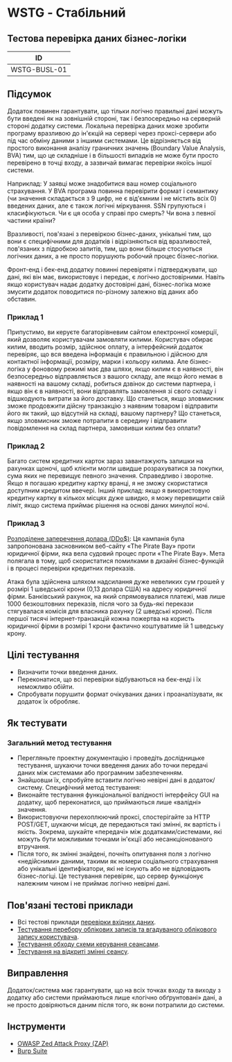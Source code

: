 # WSTG - Стабільний
## Тестова перевірка даних бізнес-логіки
| ID |
|---|
| WSTG-BUSL-01 |

## Підсумок

Додаток повинен гарантувати, що тільки логічно правильні дані можуть бути введені як на зовнішній стороні, так і безпосередньо на серверній стороні додатку системи. Локальна перевірка даних може зробити програму вразливою до ін'єкцій на сервері через проксі-сервери або під час обміну даними з іншими системами. Це відрізняється від простого виконання аналізу граничних значень (Boundary Value Analysis, BVA) тим, що це складніше і в більшості випадків не може бути просто перевірено в точці входу, а зазвичай вимагає перевірки якоїсь іншої системи.

Наприклад: У заявці може знадобитися ваш номер соціального страхування. У BVA програма повинна перевірити формат і семантику (чи значення складається з 9 цифр, не є від'ємним і не містить всіх 0) введених даних, але є також логічні міркування. SSN групуються і класифікуються. Чи є ця особа у справі про смерть? Чи вона з певної частини країни?

Вразливості, пов'язані з перевіркою бізнес-даних, унікальні тим, що вони є специфічними для додатків і відрізняються від вразливостей, пов'язаних з підробкою запитів, тим, що вони більше стосуються логічних даних, а не просто порушують робочий процес бізнес-логіки.

Фронт-енд і бек-енд додатку повинні перевіряти і підтверджувати, що дані, які він має, використовує і передає, є логічно достовірними. Навіть якщо користувач надає додатку достовірні дані, бізнес-логіка може змусити додаток поводитися по-різному залежно від даних або обставин.

### Приклад 1
Припустимо, ви керуєте багаторівневим сайтом електронної комерції, який дозволяє користувачам замовляти килими. Користувач обирає килим, вводить розмір, здійснює оплату, а інтерфейсний додаток перевіряє, що вся введена інформація є правильною і дійсною для контактної інформації, розміру, марки і кольору килима. Але бізнес-логіка у фоновому режимі має два шляхи, якщо килим є в наявності, він безпосередньо відправляється з вашого складу, але якщо його немає в наявності на вашому складі, робиться дзвінок до системи партнера, і якщо він є в наявності, вони відправлять замовлення зі свого складу і відшкодують витрати за його доставку. Що станеться, якщо зловмисник зможе продовжити дійсну транзакцію з наявним товаром і відправити його як такий, що відсутній на складі, вашому партнеру? Що станеться, якщо зловмисник зможе потрапити в середину і відправити повідомлення на склад партнера, замовивши килим без оплати?

### Приклад 2
Багато систем кредитних карток зараз завантажують залишки на рахунках щоночі, щоб клієнти могли швидше розрахуватися за покупки, сума яких не перевищує певного значення. Справедливо і зворотне. Якщо я погашаю кредитну картку вранці, я не зможу скористатися доступним кредитом ввечері. Інший приклад: якщо я використовую кредитну картку в кількох місцях дуже швидко, я можу перевищити свій ліміт, якщо система приймає рішення на основі даних минулої ночі.

### Приклад 3
[Розподілене заперечення долара (DDo$)](https://news.hitb.org/content/pirate-bay-proposes-distributed-denial-dollars-attack-ddo): Ця кампанія була запропонована засновником веб-сайту «The Pirate Bay» проти юридичної фірми, яка вела судовий процес проти «The Pirate Bay». Мета полягала в тому, щоб скористатися помилками в дизайні бізнес-функцій і в процесі перевірки кредитних переказів.

Атака була здійснена шляхом надсилання дуже невеликих сум грошей у розмірі 1 шведської крони (0,13 долара США) на адресу юридичної фірми. Банківський рахунок, на який спрямовувалися платежі, мав лише 1000 безкоштовних переказів, після чого за будь-які перекази стягувалася комісія для власника рахунку (2 шведські крони). Після першої тисячі інтернет-транзакцій кожна пожертва на користь юридичної фірми в розмірі 1 крони фактично коштуватиме їй 1 шведську крону.

## Цілі тестування
- Визначити точки введення даних.
- Переконатися, що всі перевірки відбуваються на бек-енді і їх неможливо обійти.
- Спробувати порушити формат очікуваних даних і проаналізувати, як додаток їх обробляє.

## Як тестувати
### Загальний метод тестування
- Перегляньте проектну документацію і проведіть дослідницьке тестування, шукаючи точки введення даних або точки передачі даних між системами або програмним забезпеченням.
- Знайшовши їх, спробуйте вставити логічно невірні дані в додаток/систему. Специфічний метод тестування:
- Виконайте тестування функціональної валідності інтерфейсу GUI на додатку, щоб переконатися, що приймаються лише «валідні» значення.
- Використовуючи перехоплюючий проксі, спостерігайте за HTTP POST/GET, шукаючи місця, де передаються такі змінні, як вартість і якість. Зокрема, шукайте «передачі» між додатками/системами, які можуть бути можливими точками ін'єкції або несанкціонованого втручання.
- Після того, як змінні знайдені, почніть опитування поля з логічно «недійсними» даними, такими як номери соціального страхування або унікальні ідентифікатори, які не існують або не відповідають бізнес-логіці. Це тестування перевіряє, що сервер функціонує належним чином і не приймає логічно невірні дані.

## Пов'язані тестові приклади
- Всі тестові приклади [перевірки вхідних даних](https://owasp.org/www-project-web-security-testing-guide/stable/4-Web_Application_Security_Testing/07-Input_Validation_Testing/README).
- [Тестування перебору облікових записів та вгадуваного облікового запису користувача](https://owasp.org/www-project-web-security-testing-guide/stable/4-Web_Application_Security_Testing/03-Identity_Management_Testing/04-Testing_for_Account_Enumeration_and_Guessable_User_Account).
- [Тестування обходу схеми керування сеансами](https://owasp.org/www-project-web-security-testing-guide/stable/4-Web_Application_Security_Testing/06-Session_Management_Testing/01-Testing_for_Session_Management_Schema).
- [Тестування на відкриті змінні сеансу](https://owasp.org/www-project-web-security-testing-guide/stable/4-Web_Application_Security_Testing/06-Session_Management_Testing/04-Testing_for_Exposed_Session_Variables).

## Виправлення
Додаток/система має гарантувати, що на всіх точках входу та виходу з додатку або системи приймаються лише «логічно обґрунтовані» дані, а не просто довіряються даним після того, як вони потрапили до системи.

## Інструменти
- [OWASP Zed Attack Proxy (ZAP)](https://www.zaproxy.org/)
- [Burp Suite](https://portswigger.net/burp)
